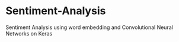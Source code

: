 # Sentiment-Analysis
Sentiment Analysis using word embedding and Convolutional Neural Networks on Keras
